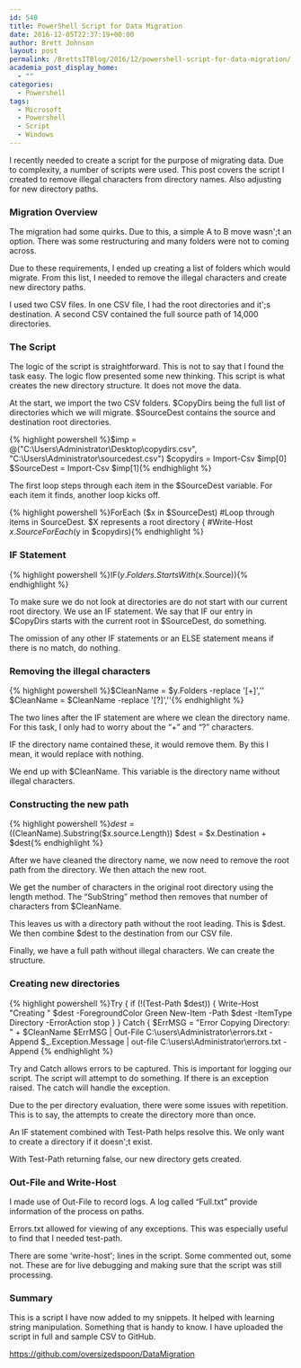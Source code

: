 ```yaml
---
id: 540
title: PowerShell Script for Data Migration
date: 2016-12-05T22:37:19+00:00
author: Brett Johnson
layout: post
permalink: /BrettsITBlog/2016/12/powershell-script-for-data-migration/
academia_post_display_home:
  - ""
categories:
  - Powershell
tags:
  - Microsoft
  - Powershell
  - Script
  - Windows
---
```


I recently needed to create a script for the purpose of migrating data. Due to complexity, a number of scripts were used. This post covers the script I created to remove illegal characters from directory names. Also adjusting for new directory paths.

### Migration Overview

The migration had some quirks. Due to this, a simple A to B move wasn';t an option. There was some restructuring and many folders were not to coming across.

Due to these requirements, I ended up creating a list of folders which would migrate. From this list, I needed to remove the illegal characters and create new directory paths.

I used two CSV files. In one CSV file, I had the root directories and it';s destination. A second CSV contained the full source path of 14,000 directories.

### The Script

The logic of the script is straightforward. This is not to say that I found the task easy. The logic flow presented some new thinking. This script is what creates the new directory structure. It does not move the data.

At the start, we import the two CSV folders. $CopyDirs being the full list of directories which we will migrate. $SourceDest contains the source and destination root directories.

{% highlight powershell %}$imp = @("C:\Users\Administrator\Desktop\copydirs.csv", "C:\Users\Administrator\sourcedest.csv")
$copydirs = Import-Csv $imp[0]
$SourceDest = Import-Csv $imp[1]{% endhighlight %}

The first loop steps through each item in the $SourceDest variable. For each item it finds, another loop kicks off.

{% highlight powershell %}ForEach ($x in $SourceDest) #Loop through items in SourceDest. $X represents a root directory 
{
    #Write-Host $x.Source
    ForEach ($y in $copydirs){% endhighlight %}

### IF Statement

{% highlight powershell %}IF($y.Folders.StartsWith($x.Source)){% endhighlight %}

To make sure we do not look at directories are do not start with our current root directory. We use an IF statement. We say that IF our entry in $CopyDirs starts with the current root in $SourceDest, do something.

The omission of any other IF statements or an ELSE statement means if there is no match, do nothing.

### Removing the illegal characters

{% highlight powershell %}$CleanName = $y.Folders -replace '[+]',''
$CleanName = $CleanName -replace '[?]',''{% endhighlight %}

The two lines after the IF statement are where we clean the directory name. For this task, I only had to worry about the &#8220;+&#8221; and &#8220;?&#8221; characters.

IF the directory name contained these, it would remove them. By this I mean, it would replace with nothing.

We end up with $CleanName. This variable is the directory name without illegal characters.

### Constructing the new path

{% highlight powershell %}$dest = (($CleanName).Substring($x.source.Length))
$dest = $x.Destination + $dest{% endhighlight %}

After we have cleaned the directory name, we now need to remove the root path from the directory. We then attach the new root.

We get the number of characters in the original root directory using the length method. The &#8220;SubString&#8221; method then removes that number of characters from $CleanName.

This leaves us with a directory path without the root leading. This is $dest. We then combine $dest to the destination from our CSV file.

Finally, we have a full path without illegal characters. We can create the structure.

### Creating new directories

{% highlight powershell %}Try
            {
                if (!(Test-Path $dest))
                {
                    Write-Host "Creating " $dest -ForegroundColor Green
                    New-Item -Path $dest -ItemType Directory -ErrorAction stop
                }
            }
            Catch
            { 
                $ErrMSG = "Error Copying Directory: " + $CleanName
                $ErrMSG | Out-File C:\users\Administrator\errors.txt -Append
                $_.Exception.Message | out-file C:\users\Administrator\errors.txt -Append
{% endhighlight %}

Try and Catch allows errors to be captured. This is important for logging our script. The script will attempt to do something. If there is an exception raised. The catch will handle the exception.

Due to the per directory evaluation, there were some issues with repetition. This is to say, the attempts to create the directory more than once.

An IF statement combined with Test-Path helps resolve this. We only want to create a directory if it doesn';t exist.

With Test-Path returning false, our new directory gets created.

### Out-File and Write-Host

I made use of Out-File to record logs. A log called &#8220;Full.txt&#8221; provide information of the process on paths.

Errors.txt allowed for viewing of any exceptions. This was especially useful to find that I needed test-path.

There are some &#8216;write-host'; lines in the script. Some commented out, some not. These are for live debugging and making sure that the script was still processing.

### Summary

This is a script I have now added to my snippets. It helped with learning string manipulation. Something that is handy to know. I have uploaded the script in full and sample CSV to GitHub.

<https://github.com/oversizedspoon/DataMigration>

&nbsp;